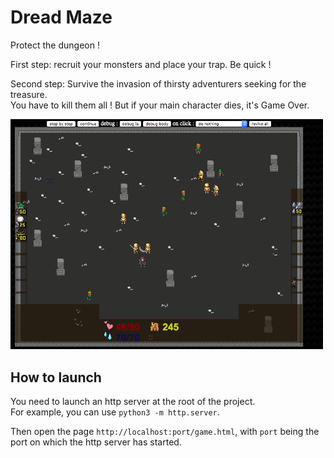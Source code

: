 # Dread Maze

Protect the dungeon !

First step: recruit your monsters and place your trap. Be quick !

Second step: Survive the invasion of thirsty adventurers seeking for the treasure.  
You have to kill them all ! But if your main character dies, it's Game Over.

<img src="gameplay.png" alt="gameplay" width="500px" />

## How to launch

You need to launch an http server at the root of the project.  
For example, you can use `python3 -m http.server`.

Then open the page `http://localhost:port/game.html`,
with `port` being the port on which the http server has started.
